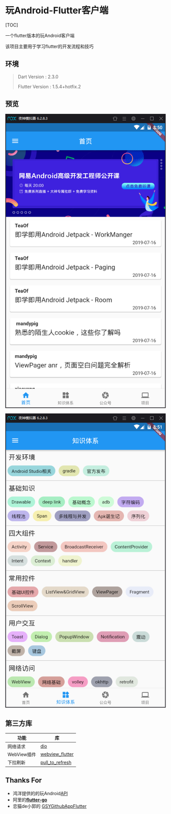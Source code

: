 # 玩Android-Flutter客户端

[TOC]

一个flutter版本的玩Android客户端

该项目主要用于学习flutter的开发流程和技巧



## 环境

>Dart Version : 2.3.0
>
>Flutter Version : 1.5.4+hotfix.2



## 预览

![](https://raw.githubusercontent.com/liangfeng093/WanAndroidFlutter/master/src/home_page.png)



![](https://raw.githubusercontent.com/liangfeng093/WanAndroidFlutter/master/src/knowledge_page.png)

## 第三方库

| 功能        | 库                                                           |
| ----------- | ------------------------------------------------------------ |
| 网络请求    | [dio](https://pub.flutter-io.cn/packages/dio)                |
| WebView插件 | [webview_flutter](https://pub.flutter-io.cn/packages/webview_flutter) |
| 下拉刷新    | [pull_to_refresh](https://pub.flutter-io.cn/packages/pull_to_refresh) |



## Thanks For

- 鸿洋提供的的玩Android[API](https://www.wanandroid.com/blog/show/2)
- 阿里的[**flutter-go**](https://github.com/alibaba/flutter-go)
- 恋猫de小郭的 [GSYGithubAppFlutter](https://juejin.im/user/582aca2ba22b9d006b59ae68/posts)













